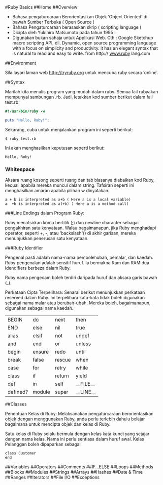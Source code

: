 #Ruby Basics
##Home
##Overview

* Bahasa pengaturcaraan Berorientasikan Objek ‘Object Oriented’ di bawah Sumber Terbuka ( Open Source )
* Bahasa Pengaturcaraan berasaskan skrip ( scripting language )
* Dicipta oleh Yukihiro Matsumoto pada tahun 1995 !
* Digunakan bukan sahaja untuk Applikasi Web. Cth : 
  Google Sketchup macro scripting API, dll.
  Dynamic, open source programming language with a focus on simplicity
  and productivity. It has an elegant syntax that is natural to read and easy to write. from http:// www.ruby lang.com

##Environment

Sila layari laman web http://tryruby.org untuk mencuba ruby secara ‘online’.

##Syntax

Marilah kita menulis program yang mudah dalam ruby. Semua fail ruby ​​akan mempunyai sambungan .rb. Jadi, letakkan kod sumber berikut dalam fail test.rb.
``` ruby
#!/usr/bin/ruby -w

puts "Hello, Ruby!";
```
Sekarang, cuba untuk menjalankan program ini seperti berikut:
```
$ ruby test.rb
```
Ini akan menghasilkan keputusan seperti berikut:
```
Hello, Ruby!
```

### Whitespace
Aksara ruang kosong seperti ruang dan tab biasanya diabaikan kod Ruby, kecuali apabila mereka muncul dalam string. Tafsiran seperti ini menghasilkan amaran apabila pilihan w dinyatakan.

```
a + b is interpreted as a+b ( Here a is a local variable)
a  +b is interpreted as a(+b) ( Here a is a method call)

```

###Line Endings dalam Program Ruby:

Ruby menafsirkan koma bertitik (;) dan newline character sebagai pengakhiran satu kenyataan. Walau bagaimanapun, jika Ruby menghadapi operator, seperti +, -, atau 'backslash'(\) di akhir garisan, mereka menunjukkan penerusan satu kenyataan.

###Ruby Identifier

Pengenal pasti adalah nama-nama pembolehubah, pemalar, dan kaedah. Ruby pengenalan adalah sensitif huruf. Ia bermakna Ram dan RAM dua idendifiers berbeza dalam Ruby.

Ruby nama pengecam boleh terdiri daripada huruf dan aksara garis bawah (_).

Perkataan Cipta Terpelihara:
Senarai berikut menunjukkan perkataan reserved dalam Ruby. Ini terpelihara kata-kata tidak boleh digunakan sebagai nama malar atau berubah-ubah. Mereka boleh, bagaimanapun, digunakan sebagai nama kaedah.

<table class="table table-bordered">
<tbody><tr><td>BEGIN</td><td>do</td><td>next</td><td>then</td></tr>
<tr><td>END</td><td>else</td><td>nil</td><td>true</td></tr>
<tr><td>alias</td><td>elsif</td><td>not</td><td>undef</td></tr>
<tr><td>and</td><td>end</td><td>or</td><td>unless</td></tr>
<tr><td>begin</td><td>ensure</td><td>redo</td><td>until</td></tr>
<tr><td>break</td><td>false</td><td>rescue</td><td>when</td></tr>
<tr><td>case</td><td>for</td><td>retry</td><td>while</td></tr>
<tr><td>class</td><td>if</td><td>return</td><td>yield</td></tr>
<tr><td>def</td><td>in</td><td>self</td><td>__FILE__</td></tr>
<tr><td>defined?</td><td>module</td><td>super</td><td>__LINE__</td></tr>
</tbody></table>

##Classes

Penentuan Kelas di Ruby:
Melaksanakan pengaturcaraan berorientasikan objek dengan menggunakan Ruby, anda perlu terlebih dahulu belajar bagaimana untuk mencipta objek dan kelas di Ruby.

Satu kelas di Ruby selalu bermula dengan kelas kata kunci yang sejajar dengan nama kelas. Nama ini perlu sentiasa dalam huruf awal. Kelas Pelanggan boleh dipaparkan sebagai

```
class Customer
end
```



##Variables
##Operators
##Comments
##IF...ELSE
##Loops
##Methods
##Blocks
##Modules
##Strings
##Arrays
##Hashes
##Date & Time
##Ranges
##Iterators
##File I/O
##Exceptions
